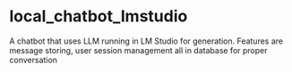 # local_chatbot_lmstudio
A chatbot that uses LLM running in LM Studio for generation. Features are message storing, user session management all in database for proper conversation
